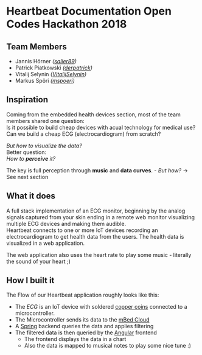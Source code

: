 # Heartbeat Documentation Open Codes Hackathon 2018

## Team Members
- Jannis Hörner _([salier89](https://github.com/salier89))_
- Patrick Piatkowski _([derpatrick](https://github.com/derpatrick))_
- Vitalij Selynin _([VitalijSelynin](https://github.com/VitalijSelynin))_
- Markus Spöri _([mspoeri](https://github.com/mspoeri))_

## Inspiration
Coming from the embedded health devices section, most of the team members shared one question: <br>
Is it possible to build cheap devices with acual technology for medical use? <br>
Can we build a cheap ECG (electrocardiogram) from scratch?

*But how to visualize the data?* <br>
Better question:<br>
_How to **perceive** it?_

The key is full perception through **music** and **data curves**. - *But how?* -> See next section

## What it does
A full stack implementation of an ECG monitor, 
beginning by the analog signals captured from your skin ending in a remote web monitor visualizing multiple ECG devices and making them audible.<br>
Heartbeat connects to one or more IoT devices recording an electrocardiogram to get health data from the users.
The health data is visualized in a web application.

The web application also uses the heart rate to play some music - literally the sound of your heart ;)

## How I built it
The Flow of our Heartbeat application roughly looks like this:

- The _ECG_ is an IoT device with soldered [copper coins](https://de.wikipedia.org/wiki/1-Cent-M%C3%BCnze) connected to a microcontroller. 
- The Microcontroller sends its data to the [mBed Cloud](https://www.mbed.com/)
- A [Spring](https://spring.io/) backend queries the data and applies filtering
- The filtered data is then queried by the [Angular](https://angular.io/) frontend
  - The frontend displays the data in a chart
  - Also the data is mapped to musical notes to play some nice tune :)


